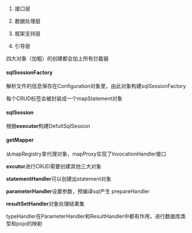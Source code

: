 1. 接口层

2. 数据处理层

3. 框架支持层

4. 引导层

四大对象（加粗）的创建都会加上所有拦截器

#### sqlSessionFactory

解析文件的信息保存在Configuration对象里，由此对象构建sqlSessionFactory

每个CRUD标签会被封装成一个mapStatement对象

#### sqlSession

根据**executor**构建DefultSqlSession

#### getMapper

从mapRegistry拿代理对象，mapProxy实现了InvocationHandler接口

**excutor**进行CRUD需要创建其他三大对象

**statementHandler**可以创建出statement对象

**parameterHandler**设置参数，预编译sql产生 prepareHandler

**resultSetHandler**对象处理结果集

typeHandler在ParameterHandler和ResultHandler中都有作用，进行数据库类型和pojo的映射